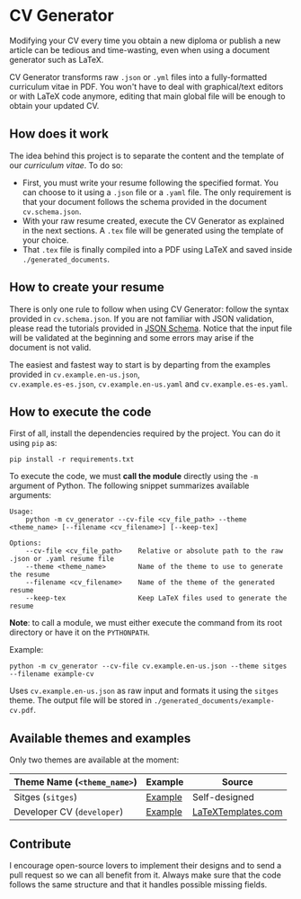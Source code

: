 # CV Generator
Modifying your CV every time you obtain a new diploma or publish a new article can be tedious and time-wasting, even 
when using a document generator such as LaTeX.

CV Generator transforms raw `.json` or `.yml` files into a fully-formatted curriculum vitae in PDF. You won't have to 
deal with graphical/text editors or with LaTeX code anymore, editing that main global file will be enough to obtain your
 updated CV.

## How does it work
The idea behind this project is to separate the content and the template of our _curriculum vitae_. To do so:

* First, you must write your resume following the specified format. You can choose to it using a `.json` file or a 
`.yaml` file. The only requirement is that your document follows the schema provided in the document `cv.schema.json`.
* With your raw resume created, execute the CV Generator as explained in the next sections. A `.tex` file will be 
generated using the template of your choice.
* That `.tex` file is finally compiled into a PDF using LaTeX and saved inside `./generated_documents`.

## How to create your resume
There is only one rule to follow when using CV Generator: follow the syntax provided in `cv.schema.json`. If you are not
 familiar with JSON validation, please read the tutorials provided in [JSON Schema](https://json-schema.org/). Notice 
 that the input file will be validated at the beginning and some errors may arise if the document is not valid.

The easiest and fastest way to start is by departing from the examples provided in `cv.example.en-us.json`,  
`cv.example.es-es.json`, `cv.example.en-us.yaml` and `cv.example.es-es.yaml`.

## How to execute the code
First of all, install the dependencies required by the project. You can do it using `pip` as:

```
pip install -r requirements.txt
```

To execute the code, we must **call the module** directly using the `-m` argument of Python. The following 
snippet summarizes available arguments:

```
Usage:
    python -m cv_generator --cv-file <cv_file_path> --theme <theme_name> [--filename <cv_filename>] [--keep-tex]

Options:
    --cv-file <cv_file_path>    Relative or absolute path to the raw .json or .yaml resume file
    --theme <theme_name>        Name of the theme to use to generate the resume
    --filename <cv_filename>    Name of the theme of the generated resume
    --keep-tex                  Keep LaTeX files used to generate the resume
```

**Note**: to call a module, we must either execute the command from its root directory or have it on the `PYTHONPATH`.

Example:

```
python -m cv_generator --cv-file cv.example.en-us.json --theme sitges --filename example-cv
```

Uses `cv.example.en-us.json` as raw input and formats it using the `sitges` theme. The output file will be stored in 
`./generated_documents/example-cv.pdf`.

## Available themes and examples
Only two themes are available at the moment:

|Theme Name (`<theme_name>`)|Example|Source|
|-|-|-|
|Sitges (`sitges`)|[Example](https://www.dropbox.com/s/ht4cm2fhfegzlnv/cv_generator_samples_sitges.pdf?dl=0)|Self-designed|
|Developer CV (`developer`)|[Example](https://www.dropbox.com/s/32b8act7y95b719/cv_generator_samples_developer.pdf?dl=0)|[LaTeXTemplates.com](https://www.latextemplates.com/template/developer-cv)|

## Contribute
I encourage open-source lovers to implement their designs and to send a pull request so we can all benefit from it. 
Always make sure that the code follows the same structure and that it handles possible missing fields.
